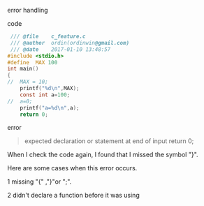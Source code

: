 error handling



code 

```c
 /// @file    c_feature.c
 /// @author  ordin(ordinwin@gmail.com)
 /// @date    2017-01-10 13:48:57
#include <stdio.h>
#define  MAX 100
int main()
{
//	MAX = 10;
	printf("%d\n",MAX);
	const int a=100;
//	a=0;
	printf("a=%d\n",a);
	return 0;
```

error

> expected declaration or statement at end of input
>   return 0;



When I check the code again, I found that I missed the symbol "}".



Here are some cases when this error occurs.

1 missing "{" ,"}"or ";".

2 didn't declare a function before it was using

